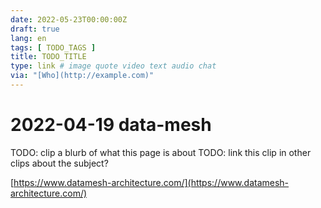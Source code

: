 ```yaml
---
date: 2022-05-23T00:00:00Z
draft: true
lang: en
tags: [ TODO_TAGS ]
title: TODO_TITLE
type: link # image quote video text audio chat
via: "[Who](http://example.com)"
---
```



# 2022-04-19 data-mesh


TODO: clip a blurb of what this page is about
TODO: link this clip in other clips about the subject?

[https://www.datamesh-architecture.com/](https://www.datamesh-architecture.com/)

